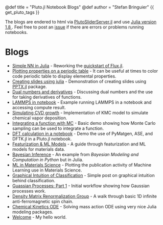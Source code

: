 @def title = "Pluto.jl Notebook Blogs"
@def author = "Stefan Bringuier"
{{ get_pluto_tags }}

The blogs are endered to html via [PlutoSliderServer.jl](https://github.com/JuliaPluto/PlutoSliderServer.jl) and use [Julia version 1.8 ](https://julialang.org/downloads/#current_stable_release). Feel free to post an [issue](https://github.com/stefanbringuier/PlutoNotebookBlogging/issues) if there are errors or problems running notebooks.

# Blogs
* [Simple NN in Julia](assets/notebooks/FluxTutorial.html) - Reworking the [quickstart of Flux.jl](https://fluxml.ai/Flux.jl/stable/models/quickstart/).
* [Plotting properties on a periodic table](assets/notebooks/PeriodicTableSchematic.html) - It can be useful at times to color code periodic table to display elemental properties.
* [Creating slides using julia](assets/notebooks/slidesviajulia.html) - Demonstration of creating slides using [PPTX.jl](https://github.com/ASML-Labs/PPTX.jl) package.
* [Dual numbers and derivatives](assets/notebooks/DualNumbers.html) - Discussing dual numbers and the use for taking derivatives of functions.
* [LAMMPS in notebook](assets/notebooks/LAMMPS_Julia.html) - Example running LAMMPS in a notebook and accessing compute result.
* [Simulating CVD growth](assets/notebooks/KMC_CVD.html) - Implementation of KMC model to simulate chemical vapor deposition.
* [Integrating a function with MC](assets/notebooks/TrivialMC.html) - Basic demo showing how Monte Carlo sampling can be used to integrate a function.
* [DFT calculation in a notebook](assets/prerendered_notebooks/AtomicCalculationWorkflow.html) - Demo the use of PyMatgen, ASE, and DFTK.jl in a Pluto.jl notebook.
* [Featurization & ML Models](assets/prerendered_notebooks/RemakeBestPracticesPost.html) - A guide through featurization and ML models for materials data.
* [Bayesian Inference](assets/notebooks/BMCP_Ch2_1.html) - An example from *Bayesian Modeling and Computation in Python* but in Julia.
* [ML in Materials Science](assets/notebooks/ML_MatSci.html) - Plotting the publication activity of Machine Learning use in Materials Science.
* [Graphical Intuition of Classification](assets/notebooks/Classifier_GraphicalIntuition.html) - Simple post on graphical intuition behind classification. 
* [Guassian Processes: Part 1](assets/notebooks/gaussianprocess_part1.html) - Initial workflow showing how Gaussian processes work.
* [Density Matrix Renormalization Group](assets/notebooks/dmrg.html) - A walk through basic 1D infinite anti-ferromagnetic spin chain.
* [Chemical Kinetics ODE](assets/notebooks/chemkinetics_ode.html) - Solving mass action ODE using very nice Julia modeling packages.
* [Welcome](blogpages/welcome) - My hello world.